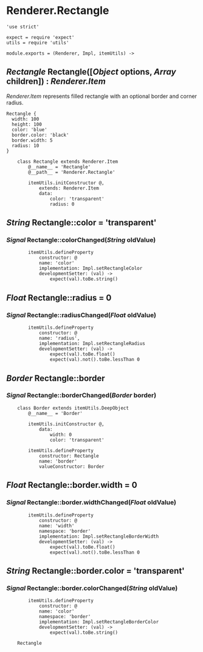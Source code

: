 Renderer.Rectangle
==================

	'use strict'

	expect = require 'expect'
	utils = require 'utils'

	module.exports = (Renderer, Impl, itemUtils) ->

*Rectangle* Rectangle([*Object* options, *Array* children]) : *Renderer.Item*
-----------------------------------------------------------------------------

*Renderer.Item* represents filled rectangle with an optional border and corner radius.

```nml,render
Rectangle {
  width: 100
  height: 100
  color: 'blue'
  border.color: 'black'
  border.width: 5
  radius: 10
}
```

		class Rectangle extends Renderer.Item
			@__name__ = 'Rectangle'
			@__path__ = 'Renderer.Rectangle'

			itemUtils.initConstructor @,
				extends: Renderer.Item
				data:
					color: 'transparent'
					radius: 0

*String* Rectangle::color = 'transparent'
-----------------------------------------

### *Signal* Rectangle::colorChanged(*String* oldValue)

			itemUtils.defineProperty
				constructor: @
				name: 'color'
				implementation: Impl.setRectangleColor
				developmentSetter: (val) ->
					expect(val).toBe.string()

*Float* Rectangle::radius = 0
-----------------------------

### *Signal* Rectangle::radiusChanged(*Float* oldValue)

			itemUtils.defineProperty
				constructor: @
				name: 'radius',
				implementation: Impl.setRectangleRadius
				developmentSetter: (val) ->
					expect(val).toBe.float()
					expect(val).not().toBe.lessThan 0

*Border* Rectangle::border
--------------------------

### *Signal* Rectangle::borderChanged(*Border* border)

		class Border extends itemUtils.DeepObject
			@__name__ = 'Border'

			itemUtils.initConstructor @,
				data:
					width: 0
					color: 'transparent'

			itemUtils.defineProperty
				constructor: Rectangle
				name: 'border'
				valueConstructor: Border

*Float* Rectangle::border.width = 0
-----------------------------------

### *Signal* Rectangle::border.widthChanged(*Float* oldValue)

			itemUtils.defineProperty
				constructor: @
				name: 'width'
				namespace: 'border'
				implementation: Impl.setRectangleBorderWidth
				developmentSetter: (val) ->
					expect(val).toBe.float()
					expect(val).not().toBe.lessThan 0

*String* Rectangle::border.color = 'transparent'
------------------------------------------------

### *Signal* Rectangle::border.colorChanged(*String* oldValue)

			itemUtils.defineProperty
				constructor: @
				name: 'color'
				namespace: 'border'
				implementation: Impl.setRectangleBorderColor
				developmentSetter: (val) ->
					expect(val).toBe.string()

		Rectangle
